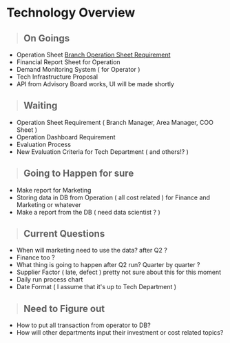 # Technology Overview

> ## On Goings

- Operation Sheet [Branch Operation Sheet Requirement](https://docs.google.com/document/d/1lSovFspmEAce3sJZb8Hy_a_efFmiLYOCWUaFuq9giRs/edit)
- Financial Report Sheet for Operation
- Demand Monitoring System ( for Operator )
- Tech Infrastructure Proposal
- API from Advisory Board works, UI will be made shortly

> ## Waiting

- Operation Sheet Requirement ( Branch Manager, Area Manager, COO Sheet )
- Operation Dashboard Requirement
- Evaluation Process
- New Evaluation Criteria for Tech Department ( and others!? )

> ## Going to Happen for sure

- Make report for Marketing
- Storing data in DB from Operation ( all cost related ) for Finance and Marketing or whatever
- Make a report from the DB ( need data scientist ? )

> ## Current Questions

- When will marketing need to use the data? after Q2 ?
- Finance too ?
- What thing is going to happen after Q2 run? Quarter by quarter ?
- Supplier Factor ( late, defect ) pretty not sure about this for this moment
- Daily run process chart
- Date Format ( I assume that it's up to Tech Department )

> ## Need to Figure out

- How to put all transaction from operator to DB?
- How will other departments input their investment or cost related topics?
